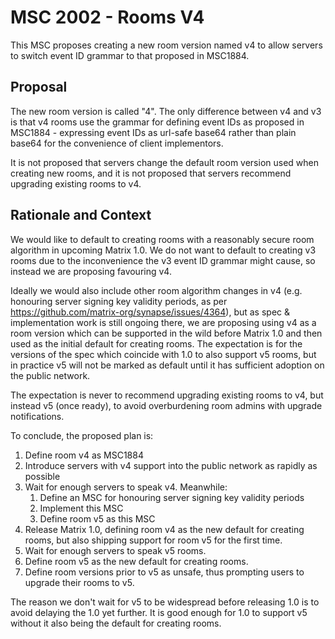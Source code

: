# MSC 2002 - Rooms V4

This MSC proposes creating a new room version named v4 to allow servers to switch
event ID grammar to that proposed in MSC1884.

## Proposal

The new room version is called "4". The only difference between v4 and v3 is
that v4 rooms use the grammar for defining event IDs as proposed in MSC1884 -
expressing event IDs as url-safe base64 rather than plain base64 for the
convenience of client implementors.

It is not proposed that servers change the default room version used when
creating new rooms, and it is not proposed that servers recommend upgrading
existing rooms to v4.

## Rationale and Context

We would like to default to creating rooms with a reasonably secure room
algorithm in upcoming Matrix 1.0.  We do not want to default to creating v3
rooms due to the inconvenience the v3 event ID grammar might cause, so instead
we are proposing favouring v4.

Ideally we would also include other room algorithm changes in v4 (e.g.
honouring server signing key validity periods, as per
https://github.com/matrix-org/synapse/issues/4364), but as spec &
implementation work is still ongoing there, we are proposing using v4 as a
room version which can be supported in the wild before Matrix 1.0 and then
used as the initial default for creating rooms.  The expectation is for the
versions of the spec which coincide with 1.0 to also support v5 rooms, but in
practice v5 will not be marked as default until it has sufficient adoption on
the public network.

The expectation is never to recommend upgrading existing
rooms to v4, but instead v5 (once ready), to avoid overburdening room admins
with upgrade notifications.

To conclude, the proposed plan is:
 1. Define room v4 as MSC1884
 2. Introduce servers with v4 support into the public network as rapidly as possible
 3. Wait for enough servers to speak v4.  Meanwhile:
    1. Define an MSC for honouring server signing key validity periods
    2. Implement this MSC
    3. Define room v5 as this MSC
 4. Release Matrix 1.0, defining room v4 as the new default for creating rooms,
    but also shipping support for room v5 for the first time.
 5. Wait for enough servers to speak v5 rooms.
 6. Define room v5 as the new default for creating rooms.
 7. Define room versions prior to v5 as unsafe, thus prompting users to upgrade their
    rooms to v5.

The reason we don't wait for v5 to be widespread before releasing 1.0 is to avoid
delaying the 1.0 yet further.  It is good enough for 1.0 to support v5 without it
also being the default for creating rooms.
